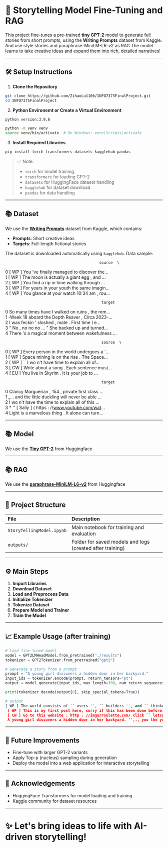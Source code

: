 # 📖 Storytelling Model Fine-Tuning and RAG

This project fine-tunes a pre-trained **tiny GPT-2** model to generate full stories from short prompts, using the **Writing Prompts** dataset from Kaggle. And use style stories and paraphrase-MiniLM-L6-v2 as RAG
The model learns to take creative ideas and expand them into rich, detailed narratives!

---

## 🛠 Setup Instructions

1. **Clone the Repository**
```bash
git clone https://github.com/ZihaoLu1106/INFO7375FinalProject.git
cd INFO7375FinalProject
```

2. **Python Environemt or Create a Virtual Environment**
```bash
python version:3.9.6
```
```bash
python -m venv venv
source venv/bin/activate  # On Windows: venv\Scripts\activate
```

3. **Install Required Libraries**
```bash
pip install torch transformers datasets kagglehub pandas
```

> ✅ Note:  
> - `torch` for model training  
> - `transformers` for loading GPT-2  
> - `datasets` for HuggingFace dataset handling  
> - `kagglehub` for dataset download  
> - `pandas` for data handling

---

## 📚 Dataset

We use the [**Writing Prompts**](https://www.kaggle.com/datasets/ratthachat/writing-prompts) dataset from Kaggle, which contains:
- **Prompts**: Short creative ideas
- **Targets**: Full-length fictional stories

The dataset is downloaded automatically using `kagglehub`.
Data sample:

                                              source  \
 0  [ WP ] You 've finally managed to discover the...   
 1  [ WP ] The moon is actually a giant egg , and ...   
 2  [ WP ] You find a rip in time walking through ...   
 3  [ WP ] For years in your youth the same imagin...   
 4  [ WP ] You glance at your watch 10:34 am , rou...   
 
                                               target  
 0  So many times have I walked on ruins , the rem...  
 1  -Week 18 aboard the Depth Reaver , Circa 2023-...  
 2  I was feckin ' sloshed , mate . First time I e...  
 3  “ No , no no no ... ” She backed up and turned...  
 4  There 's a magical moment between wakefulness ...  
 
                                               source  \
 0  [ WP ] Every person in the world undergoes a `...   
 1  [ WP ] Space mining is on the rise . The Space...   
 2  [ WP ] `` I wo n't have time to explain all of...   
 3  [ CW ] Write about a song . Each sentence must...   
 4  [ EU ] You live in Skyrim . It is your job to ...   
 
                                               target  
 0  Clancy Marguerian , 154 , private first class ...  
 1  „… and the little duckling will never be able ...  
 2  I wo n't have the time to explain all of this ...  
 3  * '' [ Sally ] ( https : //www.youtube.com/wat...  
 4  Light is a marvelous thing . It alone can turn...  

---
## 📚 Model

We use the [**Tiny GPT-2**](https://huggingface.co/sshleifer/tiny-gpt2) from Huggingface

---
## 📚 RAG

We use the [**paraphrase-MiniLM-L6-v2**](https://huggingface.co/sentence-transformers/paraphrase-MiniLM-L6-v2) from Huggingface

---

## 🚀 Project Structure

| File | Description |
|:---|:---|
| `StoryTellingModel.ipynb` | Main notebook for training and evaluation |
| `outputs/` | Folder for saved models and logs (created after training) |

---

## ⚙️ Main Steps

1. **Import Libraries**  
2. **Download Dataset**  
3. **Load and Preprocess Data**  
4. **Initialize Tokenizer**  
5. **Tokenize Dataset**  
6. **Prepare Model and Trainer**  
7. **Train the Model**

---

## 📈 Example Usage (after training)

```python
# Load fine-tuned model
model = GPT2LMHeadModel.from_pretrained("./results")
tokenizer = GPT2Tokenizer.from_pretrained("gpt2")

# Generate a story from a prompt
prompt = "A young girl discovers a hidden door in her backyard."
input_ids = tokenizer.encode(prompt, return_tensors="pt")
output = model.generate(input_ids, max_length=300, num_return_sequences=1)

print(tokenizer.decode(output[0], skip_special_tokens=True))
```
```python
# output
[ WP ] The world consists of `` users '', `` builders '', and `` thinkers ''. You are a `` thinker '', a physicist on the brink of proving a new abstract theory. On the decisive day you prove this theory you've become the first known `` master ''.
 [ WP ] This is my first post here, sorry if this has been done before. I have a very detailed and expansive prompt. I came up with this a while ago, and it was too ambitious to tackle myself. I feel like it has too much potential to just be forgotten. Enjoy!
 [ CW ] Go to this website : http : //imgurroulette.com/ click `` letsgo '', and write a short story about whatever appears. Include the direct link to the image in your reply.
 A young girl discovers a hidden door in her backyard. '',., you the you to `` you mynew < the thenew.. ``, < the `` the and <,> the in a., the to The I,., I Iline>new.> that the,new you � in the <new '' I a was. ``.>> andnew to of't'you.>line of.,. on the.newline <, his the,.new his..new. ''lineline.> `` me you forlines the>.> in>lineline < the <>, is it a Iline> to.s in the of andnewnewnew '' is>new his I> the <..> <
```

---

## 💬 Future Improvements

- Fine-tune with larger GPT-2 variants
- Apply Top-p (nucleus) sampling during generation
- Deploy the model into a web application for interactive storytelling

---

## 🙌 Acknowledgements

- HuggingFace Transformers for model loading and training
- Kaggle community for dataset resources

---

# ✨ Let's bring ideas to life with AI-driven storytelling!

